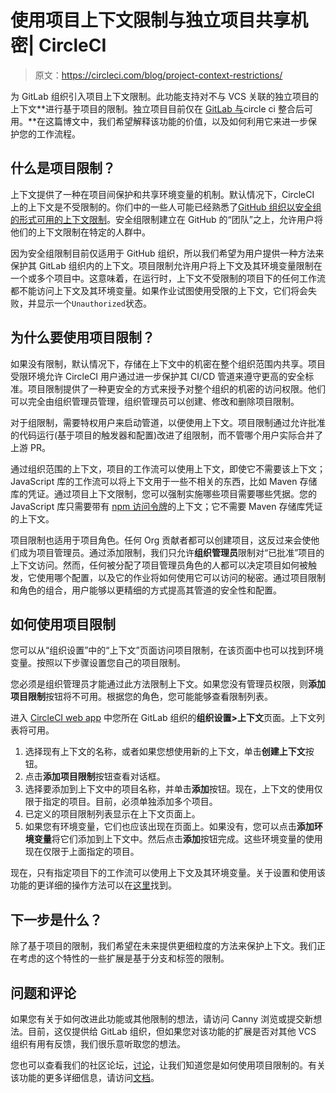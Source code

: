 # 使用项目上下文限制与独立项目共享机密| CircleCI

> 原文：<https://circleci.com/blog/project-context-restrictions/>

为 GitLab 组织引入项目上下文限制。此功能支持对不与 VCS 关联的独立项目的上下文**进行基于项目的限制。独立项目目前仅在 [GitLab 与](https://circleci.com/docs/gitlab-integration)circle ci 整合后可用。**在这篇博文中，我们希望解释该功能的价值，以及如何利用它来进一步保护您的工作流程。

## 什么是项目限制？

上下文提供了一种在项目间保护和共享环境变量的机制。默认情况下，CircleCI 上的上下文是不受限制的。你们中的一些人可能已经熟悉了[GitHub 组织以安全组的形式可用的上下文限制](https://circleci.com/docs/contexts/#restricting-a-context)。安全组限制建立在 GitHub 的“团队”之上，允许用户将他们的上下文限制在特定的人群中。

因为安全组限制目前仅适用于 GitHub 组织，所以我们希望为用户提供一种方法来保护其 GitLab 组织内的上下文。项目限制允许用户将上下文及其环境变量限制在一个或多个项目中。这意味着，在运行时，上下文不受限制的项目下的任何工作流都不能访问上下文及其环境变量。如果作业试图使用受限的上下文，它们将会失败，并显示一个`Unauthorized`状态。

## 为什么要使用项目限制？

如果没有限制，默认情况下，存储在上下文中的机密在整个组织范围内共享。项目受限环境允许 CircleCI 用户通过进一步保护其 CI/CD 管道来遵守更高的安全标准。项目限制提供了一种更安全的方式来授予对整个组织的机密的访问权限。他们可以完全由组织管理员管理，组织管理员可以创建、修改和删除项目限制。

对于组限制，需要特权用户来启动管道，以便使用上下文。项目限制通过允许批准的代码运行(基于项目的触发器和配置)改进了组限制，而不管哪个用户实际合并了上游 PR。

通过组织范围的上下文，项目的工作流可以使用上下文，即使它不需要该上下文；JavaScript 库的工作流可以将上下文用于一些不相关的东西，比如 Maven 存储库的凭证。通过项目上下文限制，您可以强制实施哪些项目需要哪些凭据。您的 JavaScript 库只需要带有 [npm 访问令牌](https://docs.npmjs.com/about-access-tokens)的上下文；它不需要 Maven 存储库凭证的上下文。

项目限制也适用于项目角色。任何 Org 贡献者都可以创建项目，这反过来会使他们成为项目管理员。通过添加限制，我们只允许**组织管理员**限制对“已批准”项目的上下文访问。然而，任何被分配了项目管理员角色的人都可以决定项目如何被触发，它使用哪个配置，以及它的作业将如何使用它可以访问的秘密。通过项目限制和角色的组合，用户能够以更精细的方式提高其管道的安全性和配置。

## 如何使用项目限制

您可以从“组织设置”中的“上下文”页面访问项目限制，在该页面中也可以找到环境变量。按照以下步骤设置您自己的项目限制。

您必须是组织管理员才能通过此方法限制上下文。如果您没有管理员权限，则**添加项目限制**按钮将不可用。根据您的角色，您可能能够查看限制列表。

进入 [CircleCI web app](https://app.circleci.com/) 中您所在 GitLab 组织的**组织设置>上下文**页面。上下文列表将可用。

1.  选择现有上下文的名称，或者如果您想使用新的上下文，单击**创建上下文**按钮。
2.  点击**添加项目限制**按钮查看对话框。
3.  选择要添加到上下文中的项目名称，并单击**添加**按钮。现在，上下文的使用仅限于指定的项目。目前，必须单独添加多个项目。
4.  已定义的项目限制列表显示在上下文页面上。
5.  如果您有环境变量，它们也应该出现在页面上。如果没有，您可以点击**添加环境变量**将它们添加到上下文中。然后点击**添加**按钮完成。这些环境变量的使用现在仅限于上面指定的项目。

现在，只有指定项目下的工作流可以使用上下文及其环境变量。关于设置和使用该功能的更详细的操作方法可以在[这里](https://circleci.com/docs/contexts/#project-restrictions)找到。

## 下一步是什么？

除了基于项目的限制，我们希望在未来提供更细粒度的方法来保护上下文。我们正在考虑的这个特性的一些扩展是基于分支和标签的限制。

## 问题和评论

如果您有关于如何改进此功能或其他限制的想法，请访问 Canny 浏览或提交新想法。目前，这仅提供给 GitLab 组织，但如果您对该功能的扩展是否对其他 VCS 组织有用有反馈，我们很乐意听取您的想法。

您也可以查看我们的社区论坛，[讨论](https://discuss.circleci.com/t/self-hosted-runners-on-every-plan-draft/43846/)，让我们知道您是如何使用项目限制的。有关该功能的更多详细信息，请访问[文档](https://circleci.com/docs/contexts/#project-restrictions)。